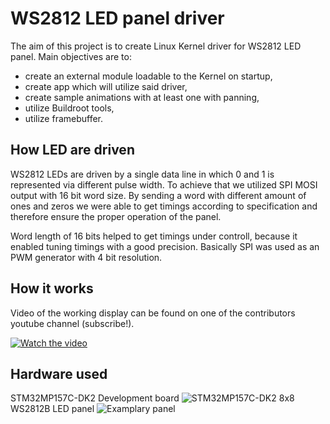 # WS2812 LED panel driver

The aim of this project is to create Linux Kernel driver for WS2812 LED panel.
Main objectives are to:
* create an external module loadable to the Kernel on startup,
* create app which will utilize said driver,
* create sample animations with at least one with panning,
* utilize Buildroot tools,
* utilize framebuffer.



## How LED are driven

WS2812 LEDs are driven by a single data line in which 0 and 1 is represented
via different pulse width. To achieve that we utilized SPI MOSI output with 16 bit
word size. By sending a word with different amount of ones and zeros we were able
to get timings according to specification and therefore ensure the proper operation
of the panel.

Word length of 16 bits helped to get timings under controll, because it enabled
tuning timings with a good precision. Basically SPI was used as an PWM generator
with 4 bit resolution.

## How it works
Video of the working display can be found on one of the contributors youtube channel (subscribe!).

[![Watch the video](https://img.youtube.com/vi/VwPaDlaS9uE?si=0EJWLzdlCJsrLGLw/maxresdefault.jpg)](https://youtu.be/VwPaDlaS9uE?si=0EJWLzdlCJsrLGLw)

## Hardware used
STM32MP157C-DK2 Development board
![STM32MP157C-DK2](https://docs.zephyrproject.org/2.7.5/_images/en.stm32mp157c-dk2.jpg)
8x8 WS2812B LED panel
![Examplary panel](https://botland.com.pl/img/art/inne/06182_3.jpg)
